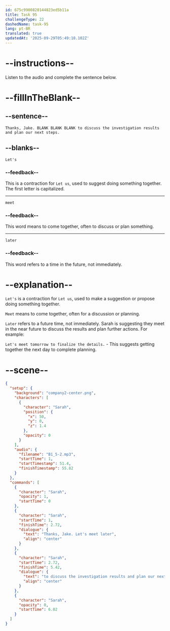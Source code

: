 ```yaml
---
id: 675c9900820144823ed5b11a
title: Task 95
challengeType: 22
dashedName: task-95
lang: pt-BR
translated: true
updatedAt: '2025-09-29T05:49:18.102Z'
---
```

<!-- (Audio) Sarah: Thanks, Jake. Let's meet later to discuss the investigation results and plan our next steps. -->

# --instructions--

Listen to the audio and complete the sentence below.

# --fillInTheBlank--

## --sentence--

`Thanks, Jake. BLANK BLANK BLANK to discuss the investigation results and plan our next steps.`

## --blanks--

`Let's`

### --feedback--

This is a contraction for `Let us`, used to suggest doing something together. The first letter is capitalized.

---

`meet`

### --feedback--

This word means to come together, often to discuss or plan something.

---

`later`

### --feedback--

This word refers to a time in the future, not immediately.

# --explanation--

`Let's` is a contraction for `Let us`, used to make a suggestion or propose doing something together. 

`Meet` means to come together, often for a discussion or planning.  

`Later` refers to a future time, not immediately. Sarah is suggesting they meet in the near future to discuss the results and plan further actions. For example:

`Let's meet tomorrow to finalize the details.` - This suggests getting together the next day to complete planning. 

# --scene--

```json
{
  "setup": {
    "background": "company2-center.png",
    "characters": [
      {
        "character": "Sarah",
        "position": {
          "x": 50,
          "y": 0,
          "z": 1.4
        },
        "opacity": 0
      }
    ],
    "audio": {
      "filename": "B1_5-2.mp3",
      "startTime": 1,
      "startTimestamp": 51.4,
      "finishTimestamp": 55.82
    }
  },
  "commands": [
    {
      "character": "Sarah",
      "opacity": 1,
      "startTime": 0
    },
    {
      "character": "Sarah",
      "startTime": 1,
      "finishTime": 2.72,
      "dialogue": {
        "text": "Thanks, Jake. Let's meet later",
        "align": "center"
      }
    },
    {
      "character": "Sarah",
      "startTime": 2.72,
      "finishTime": 5.42,
      "dialogue": {
        "text": "to discuss the investigation results and plan our next steps.",
        "align": "center"
      }
    },
    {
      "character": "Sarah",
      "opacity": 0,
      "startTime": 6.02
    }
  ]
}
```
